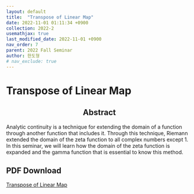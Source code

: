 ```yaml
---
layout: default
title:  "Transpose of Linear Map"
date: 2022-11-01 01:11:34 +0900
collection: 2022-2
usemathjax: true
last_modified_date: 2022-11-01 +0900
nav_order: 7
parent: 2022 Fall Seminar
author: 한도형
# nav_exclude: true
---
```

# Transpose of Linear Map

## <center> Abstract </center>
Analytic continuity is a technique for extending the domain of a function through another function that includes it. Through this technique, Riemann extended the domain of the zeta function to all complex numbers except 1. In this seminar, we will learn how the domain of the zeta function is expanded and the gamma function that is essential to know this method.

<!-- 
## Video Link
[![Video Label](https://img.youtube.com/vi/pWwowSbecNI/hqdefault.jpg)](https://youtu.be/pWwowSbecNI) -->


## PDF Download
<a target='_blank' href='../2022-2_download/transpose of a linear map.pdf'>Transpose of Linear Map</a> 

<!-- ![image](../gamma_zeta.png) -->